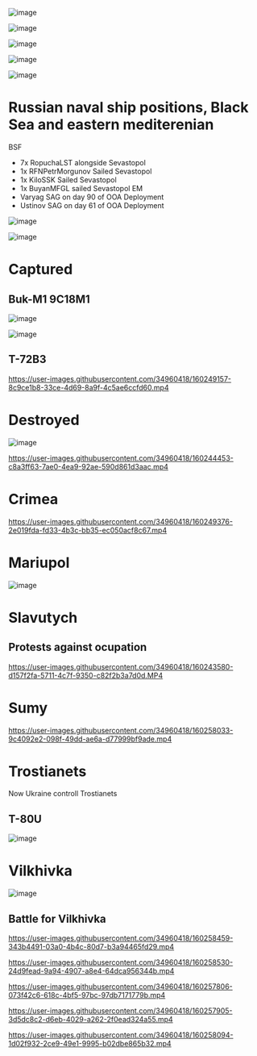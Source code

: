 ![image](https://user-images.githubusercontent.com/34960418/160235615-b1818067-0569-4042-a616-056d6d619133.png)

![image](https://user-images.githubusercontent.com/34960418/160235780-7a602925-c6b3-45f7-a3a8-f9058d21e3c7.png)

![image](https://user-images.githubusercontent.com/34960418/160243226-905c2669-7792-4ce6-a792-63db95295082.png)

![image](https://user-images.githubusercontent.com/34960418/160243680-509a0180-81c1-4274-a5a7-9c1958115593.png)

![image](https://user-images.githubusercontent.com/34960418/160248069-fab6e413-4d98-4686-a1f0-058ec0f0e8d3.png)


# Russian naval ship positions, Black Sea аnd eastern mediterenian

BSF
- 7x RopuchaLST alongside Sevastopol
- 1x RFNPetrMorgunov Sailed Sevastopol
- 1x KiloSSK Sailed Sevastopol
- 1x BuyanMFGL sailed Sevastopol
EM
- Varyag SAG on day 90 of OOA Deployment
- Ustinov SAG on day 61 of OOA Deployment

![image](https://user-images.githubusercontent.com/34960418/160250046-699bf354-a042-476f-b7d4-079366363b4c.png)

![image](https://user-images.githubusercontent.com/34960418/160250057-997c438b-83aa-4526-b6fe-a983217269eb.png)




# Captured

## Buk-M1 9C18M1

![image](https://user-images.githubusercontent.com/34960418/160238406-9e1cb853-9b2d-45dd-b04a-eb623faafea7.png)

![image](https://user-images.githubusercontent.com/34960418/160238412-eb29161d-03f4-4991-a5a4-0602798eb4dc.png)


## T-72B3 

https://user-images.githubusercontent.com/34960418/160249157-8c9ce1b8-33ce-4d69-8a9f-4c5ae6ccfd60.mp4


# Destroyed

![image](https://user-images.githubusercontent.com/34960418/160245041-cc02c6c5-1948-4862-8b1b-3b3dd3408ce8.png)

https://user-images.githubusercontent.com/34960418/160244453-c8a3ff63-7ae0-4ea9-92ae-590d861d3aac.mp4



# Crimea

https://user-images.githubusercontent.com/34960418/160249376-2e019fda-fd33-4b3c-bb35-ec050acf8c67.mp4


# Mariupol 

![image](https://user-images.githubusercontent.com/34960418/160236368-02414800-ab15-4e84-9b3b-af87968663ca.png)


# Slavutych

## Protests against ocupation

https://user-images.githubusercontent.com/34960418/160243580-d157f2fa-5711-4c7f-9350-c82f2b3a7d0d.MP4


# Sumy

https://user-images.githubusercontent.com/34960418/160258033-9c4092e2-098f-49dd-ae6a-d77999bf9ade.mp4






# Trostianets

Now Ukraine controll Trostianets

## T-80U

![image](https://user-images.githubusercontent.com/34960418/160250925-429dcada-8e52-48f2-823f-8b80c48e6001.png)


# Vilkhivka

![image](https://user-images.githubusercontent.com/34960418/160258333-1658f61d-395b-40ea-8387-135d131c80de.png)

## Battle for Vilkhivka

https://user-images.githubusercontent.com/34960418/160258459-343b4491-03a0-4b4c-80d7-b3a94465fd29.mp4

https://user-images.githubusercontent.com/34960418/160258530-24d9fead-9a94-4907-a8e4-64dca956344b.mp4

https://user-images.githubusercontent.com/34960418/160257806-073f42c6-618c-4bf5-97bc-97db7171779b.mp4

https://user-images.githubusercontent.com/34960418/160257905-3d5dc8c2-d6eb-4029-a262-2f0ead324a55.mp4

https://user-images.githubusercontent.com/34960418/160258094-1d02f932-2ce9-49e1-9995-b02dbe865b32.mp4





